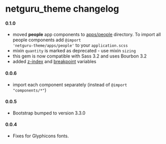 # netguru_theme changelog

#### 0.1.0
+ moved **people** app components to [apps/people](https://github.com/netguru/netguru_theme/tree/master/app/assets/stylesheets/netguru-theme/apps/people) directory. To import all people components add <code>@import 'netguru-theme/apps/people'</code> to your <code>application.scss</code>
+ mixin <code>quantity</code> is marked as deprecated - use mixin <code>sizing</code>
+ this gem is now compatible with Sass 3.2 and uses Bourbon 3.2
+ added [z-index](https://github.com/netguru/netguru_theme/blob/master/app/assets/stylesheets/netguru-theme/settings/_z-index-variables.scss) and [breakpoint](https://github.com/netguru/netguru_theme/blob/master/app/assets/stylesheets/netguru-theme/settings/_breakpoint-variables.scss) variables

#### 0.0.6
+ import each component separately (instead of <code>@import "components/*"</code>)

#### 0.0.5
+ Bootstrap bumped to version 3.3.0

#### 0.0.4
+ Fixes for Glyphicons fonts.
